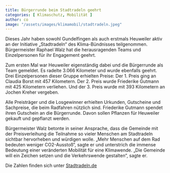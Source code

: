 ```yaml
---
title: Bürgerrunde beim Stadtradeln geehrt
categories: [ Klimaschutz, Mobilität ]
author: co
image: "/assets/images/klimamobil/stadtradeln.jpeg"
---
```

Dieses Jahr haben sowohl Gundelfingen als auch erstmals Heuweiler aktiv an der Initiative „Stadtradeln“ des Klima-Bündnisses teilgenommen. Bürgermeister Raphael Walz hat die herausragenden Teams und Einzelpersonen für ihr Engagement geehrt.

Zum ersten Mal war Heuweiler eigenständig dabei und die Bürgerrunde als Team gemeldet. Es radelte 3.066 Kilometer und wurde ebenfalls geehrt. Drei Einzelpersonen dieser Gruppe erhielten Preise: Der 1. Preis ging an Claudia Borst mit 457 Kilometern. Der 2. Preis wurde Friederike Gutmann mit 425 Kilometern verliehen. Und der 3. Preis wurde mit 393 Kilometern an Jochen Kreher vergeben.

Alle Preisträger und die Losgewinner erhielten Urkunden, Gutscheine und Sachpreise, die beim Radfahren nützlich sind. Friederike Gutmann spendet ihren Gutschein an die Bürgerrunde. Davon sollen Pflanzen für Heuweiler gekauft und gepflanzt werden.

Bürgermeister Walz betonte in seiner Ansprache, dass die Gemeinde mit der Preisverleihung die Teilnahme so vieler Menschen am Stadtradeln sichtbar hervorheben und würdigen wolle. „Mehr Menschen auf dem Rad bedeuten weniger CO2-Ausstoß“, sagte er und unterstrich die immense Bedeutung einer veränderten Mobilität für eine Klimawende. „Die Gemeinde will ein Zeichen setzen und die Verkehrswende gestalten“, sagte er. 

Die Zahlen finden sich unter [Stadtradeln.de](https://www.stadtradeln.de/heuweiler)
